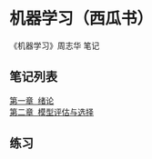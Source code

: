 # 机器学习（西瓜书）
《机器学习》周志华 笔记

## 笔记列表
[第一章&nbsp;&nbsp;绪论](http://www.cnblogs.com/lyu0709/p/6941548.html) 
<br>
[第二章&nbsp;&nbsp;模型评估与选择](http://www.cnblogs.com/lyu0709/p/7002820.html)

## 练习


